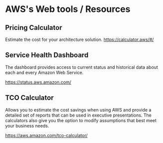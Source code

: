 # AWS's Web tools / Resources

## Pricing Calculator
Estimate the cost for your architecture solution.
https://calculator.aws/#/

## Service Health Dashboard
The dashboard provides access to current status and historical data about each and every Amazon Web Service.

https://status.aws.amazon.com/

## TCO Calculator
Allows you to estimate the cost savings when using AWS and provide a detailed set of reports that can be used in executive presentations. The calculators also give you the option to modify assumptions that best meet your business needs.

https://aws.amazon.com/tco-calculator/